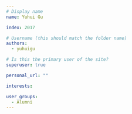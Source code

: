 ```yaml
---
# Display name
name: Yuhui Gu

index: 2017

# Username (this should match the folder name)
authors:
  - yuhuigu

# Is this the primary user of the site?
superuser: true

personal_url: ""

interests:

user_groups:
  - Alumni
---
```


